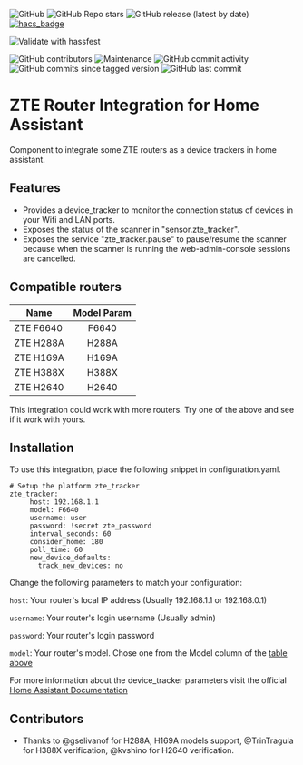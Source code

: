 ![GitHub](https://img.shields.io/github/license/juacas/zte)
![GitHub Repo stars](https://img.shields.io/github/stars/juacas/zte_tracker)
![GitHub release (latest by date)](https://img.shields.io/github/v/release/juacas/zte_tracker)
[![hacs_badge](https://img.shields.io/badge/HACS-Default-orange.svg)](https://github.com/hacs/integration)
<!-- ![Pytest](https://github.com/juacas/zte_tracker/workflows/Pytest/badge.svg?branch=master)
![CodeQL](https://github.com/juacas/zte_tracker/workflows/CodeQL/badge.svg?branch=master) -->
![Validate with hassfest](https://github.com/juacas/zte_tracker/workflows/Validate%20with%20hassfest/badge.svg?branch=master)

![GitHub contributors](https://img.shields.io/github/contributors/juacas/zte_tracker)
![Maintenance](https://img.shields.io/maintenance/yes/2023)
![GitHub commit activity](https://img.shields.io/github/commit-activity/y/juacas/zte_tracker)
![GitHub commits since tagged version](https://img.shields.io/github/commits-since/juacas/zte_tracker/v1.0.0)
![GitHub last commit](https://img.shields.io/github/last-commit/juacas/zte_tracker)
<!-- ![Codecov branch](https://img.shields.io/codecov/c/github/juacas/zte_tracker/master) -->

# ZTE Router Integration for Home Assistant
Component to integrate some ZTE routers as a device trackers in home assistant.

## Features
- Provides a device_tracker to monitor the connection status of devices in your Wifi and LAN ports.
- Exposes the status of the scanner in "sensor.zte_tracker".
- Exposes the service "zte_tracker.pause" to pause/resume the scanner because when the scanner is running the web-admin-console sessions are cancelled.

## Compatible routers
|   Name         | Model Param     |
| -------------  |:-------------:  |
| ZTE F6640      | F6640           |
| ZTE H288A      | H288A           |
| ZTE H169A      | H169A           |
| ZTE H388X      | H388X           |
| ZTE H2640      | H2640           |


This integration could work with more routers. Try one of the above and see if it work with yours.

## Installation

To use this integration, place the following snippet in configuration.yaml.


```
# Setup the platform zte_tracker
zte_tracker:
     host: 192.168.1.1
     model: F6640
     username: user
     password: !secret zte_password
     interval_seconds: 60
     consider_home: 180
     poll_time: 60
     new_device_defaults:
       track_new_devices: no
```
Change the following parameters to match your configuration:

`host`: Your router's local IP address (Usually 192.168.1.1 or 192.168.0.1)

`username`: Your router's login username (Usually admin)

`password`: Your router's login password

`model`: Your router's model. Chose one from the Model column of the [table above](#compatible-routers)


For more information about the device_tracker parameters visit the official [Home Assistant Documentation](https://www.home-assistant.io/integrations/device_tracker/)

## Contributors

- Thanks to @gselivanof for H288A, H169A models support, @TrinTragula for H388X verification, @kvshino for H2640 verification.
